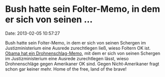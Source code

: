 Bush hatte sein Folter-Memo, in dem er sich von seinen \...
===========================================================

Date: 2013-02-05 10:57:27

Bush hatte sein Folter-Memo, in dem er sich von seinen Schergen im
Justizministerium eine Ausrede zurechtlegen ließ, wieso Foltern OK ist.
[Obama hat ein
Drohnenschlag-Memo](http://openchannel.nbcnews.com/_news/2013/02/04/16843014-exclusive-justice-department-memo-reveals-legal-case-for-drone-strikes-on-americans),
mit dem er sich von seinen Schergen im Justizministerium eine Ausrede
zurechtlegen lässt, wieso Drohnenschläge gegen Amerikaner OK sind. Gegen
Nicht-Amerikaner fragt schon gar keiner mehr. Home of the free, land of
the brave!
